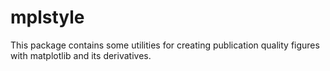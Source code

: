 # mplstyle

This package contains some utilities for creating publication quality figures with matplotlib and its derivatives.
